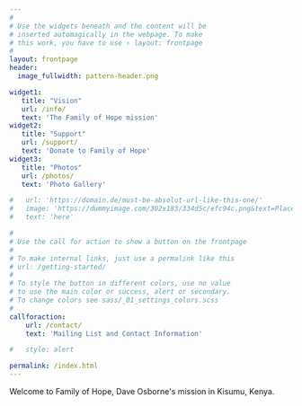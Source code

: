 ```yaml
---
#
# Use the widgets beneath and the content will be
# inserted automagically in the webpage. To make
# this work, you have to use › layout: frontpage
#
layout: frontpage
header:
  image_fullwidth: pattern-header.png

widget1:
   title: "Vision"
   url: /info/
   text: 'The Family of Hope mission'
widget2:
   title: "Support"
   url: /support/
   text: 'Donate to Family of Hope'
widget3:
   title: "Photos"
   url: /photos/
   text: 'Photo Gallery'

#   url: 'https://domain.de/must-be-absolut-url-like-this-one/'
#   image: 'https://dummyimage.com/302x183/334d5c/efc94c.png&text=Placeholder'
#   text: 'here'

#
# Use the call for action to show a button on the frontpage
#
# To make internal links, just use a permalink like this
# url: /getting-started/
#
# To style the button in different colors, use no value
# to use the main color or success, alert or secondary.
# To change colors see sass/_01_settings_colors.scss
#
callforaction:
    url: /contact/
    text: 'Mailing List and Contact Information'

#   style: alert

permalink: /index.html
---
```


Welcome to Family of Hope, Dave Osborne's mission in Kisumu, Kenya.

<!-- div id="videoModal" class="reveal-modal large" data-reveal="">
  <div class="flex-video widescreen vimeo" style="display: block;">
    <iframe width="1280" height="720" src="https://www.youtube.com/embed/3b5zCFSmVvU" frameborder="0" allowfullscreen></iframe>
  </div>
  <a class="close-reveal-modal">&#215;</a>
</div -->
